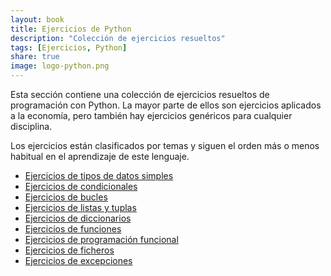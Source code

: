 ```yaml
---
layout: book
title: Ejercicios de Python
description: "Colección de ejercicios resueltos"
tags: [Ejercicios, Python]
share: true
image: logo-python.png
---
```


Esta sección contiene una colección de ejercicios resueltos de programación con Python.
La mayor parte de ellos son ejercicios aplicados a la economía, pero también hay ejercicios genéricos para cualquier disciplina.

Los ejercicios están clasificados por temas y siguen el orden más o menos habitual en el aprendizaje de este lenguaje.

- [Ejercicios de tipos de datos simples](/python/ejercicios/tipos-datos.html)
- [Ejercicios de condicionales](/python/ejercicios/condicionales.html)
- [Ejercicios de bucles](/python/ejercicios/bucles.html)
- [Ejercicios de listas y tuplas](/python/ejercicios/listas-tuplas.html)
- [Ejercicios de diccionarios](/python/ejercicios/diccionarios.html)
- [Ejercicios de funciones](/python/ejercicios/funciones.html)
- [Ejercicios de programación funcional](/python/ejercicios/programacion-funcional.html)
- [Ejercicios de ficheros](/python/ejercicios/ficheros.html)
- [Ejercicios de excepciones](/python/ejercicios/excepciones.html)